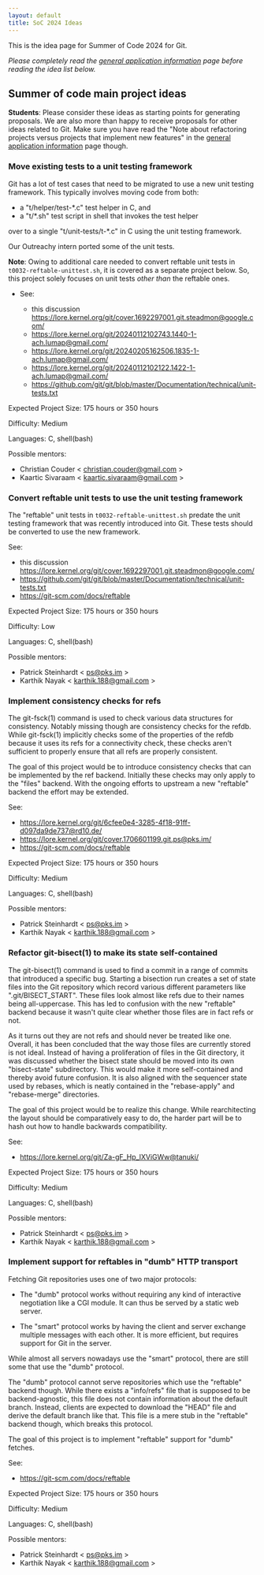 ```yaml
---
layout: default
title: SoC 2024 Ideas
---
```


This is the idea page for Summer of Code 2024 for Git.

*Please completely read the [general application information](https://git.github.io/General-Application-Information)
page before reading the idea list below.*

## Summer of code main project ideas

**Students**: Please consider these ideas as starting points for
generating proposals. We are also more than happy to receive proposals
for other ideas related to Git. Make sure you have read the "Note
about refactoring projects versus projects that implement new
features" in the [general application information](https://git.github.io/General-Application-Information)
page though.

### Move existing tests to a unit testing framework

Git has a lot of test cases that need to be migrated to use a new unit
testing framework. This typically involves moving code from both:

  - a "t/helper/test-*.c" test helper in C, and
  - a "t/*.sh" test script in shell that invokes the test helper

over to a single "t/unit-tests/t-*.c" in C using the unit testing
framework.

Our Outreachy intern ported some of the unit tests.

**Note**: Owing to additional care needed to convert
reftable unit tests in `t0032-reftable-unittest.sh`,
it is covered as a separate project below.
So, this project solely focuses on unit tests _other than_
the reftable ones.

- See:

  - this discussion <https://lore.kernel.org/git/cover.1692297001.git.steadmon@google.com/>
  - <https://lore.kernel.org/git/20240112102743.1440-1-ach.lumap@gmail.com/>
  - <https://lore.kernel.org/git/20240205162506.1835-1-ach.lumap@gmail.com/>
  - <https://lore.kernel.org/git/20240112102122.1422-1-ach.lumap@gmail.com/>
  - <https://github.com/git/git/blob/master/Documentation/technical/unit-tests.txt>

Expected Project Size: 175 hours or 350 hours

Difficulty: Medium

Languages: C, shell(bash)

Possible mentors:
* Christian Couder < <christian.couder@gmail.com> >
* Kaartic Sivaraam < <kaartic.sivaraam@gmail.com> >

### Convert reftable unit tests to use the unit testing framework

The "reftable" unit tests in `t0032-reftable-unittest.sh`
predate the unit testing framework that was recently
introduced into Git. These tests should be converted to use
the new framework.

See:

  - this discussion <https://lore.kernel.org/git/cover.1692297001.git.steadmon@google.com/>
  - <https://github.com/git/git/blob/master/Documentation/technical/unit-tests.txt>
  - <https://git-scm.com/docs/reftable>

Expected Project Size: 175 hours or 350 hours

Difficulty: Low

Languages: C, shell(bash)

Possible mentors:
* Patrick Steinhardt < <ps@pks.im> >
* Karthik Nayak < <karthik.188@gmail.com> >

### Implement consistency checks for refs

The git-fsck(1) command is used to check various data
structures for consistency. Notably missing though are
consistency checks for the refdb. While git-fsck(1)
implicitly checks some of the properties of the refdb
because it uses its refs for a connectivity check, these
checks aren't sufficient to properly ensure that all refs
are properly consistent.

The goal of this project would be to introduce consistency
checks that can be implemented by the ref backend. Initially
these checks may only apply to the "files" backend. With the
ongoing efforts to upstream a new "reftable" backend the
effort may be extended.

See:

  - <https://lore.kernel.org/git/6cfee0e4-3285-4f18-91ff-d097da9de737@rd10.de/>
  - <https://lore.kernel.org/git/cover.1706601199.git.ps@pks.im/>
  - <https://git-scm.com/docs/reftable>

Expected Project Size: 175 hours or 350 hours

Difficulty: Medium

Languages: C, shell(bash)

Possible mentors:
* Patrick Steinhardt < <ps@pks.im> >
* Karthik Nayak < <karthik.188@gmail.com> >

### Refactor git-bisect(1) to make its state self-contained

The git-bisect(1) command is used to find a commit in a
range of commits that introduced a specific bug. Starting a
bisection run creates a set of state files into the Git
repository which record various different parameters like
".git/BISECT_START". These files look almost like refs
due to their names being all-uppercase. This has led to
confusion with the new "reftable" backend because it wasn't
quite clear whether those files are in fact refs or not.

As it turns out they are not refs and should never be
treated like one. Overall, it has been concluded that the
way those files are currently stored is not ideal. Instead
of having a proliferation of files in the Git directory, it
was discussed whether the bisect state should be moved into
its own "bisect-state" subdirectory. This would make it more
self-contained and thereby avoid future confusion. It is
also aligned with the sequencer state used by rebases, which
is neatly contained in the "rebase-apply" and "rebase-merge"
directories.

The goal of this project would be to realize this change.
While rearchitecting the layout should be comparatively easy
to do, the harder part will be to hash out how to handle
backwards compatibility.

See:

  - <https://lore.kernel.org/git/Za-gF_Hp_lXViGWw@tanuki/>

Expected Project Size: 175 hours or 350 hours

Difficulty: Medium

Languages: C, shell(bash)

Possible mentors:
* Patrick Steinhardt < <ps@pks.im> >
* Karthik Nayak < <karthik.188@gmail.com> >

### Implement support for reftables in "dumb" HTTP transport

Fetching Git repositories uses one of two major protocols:

  - The "dumb" protocol works without requiring any kind of
    interactive negotiation like a CGI module. It can thus
    be served by a static web server.

  - The "smart" protocol works by having the client and
    server exchange multiple messages with each other. It is
    more efficient, but requires support for Git in the
    server.

While almost all servers nowadays use the "smart" protocol,
there are still some that use the "dumb" protocol.

The "dumb" protocol cannot serve repositories which use the
"reftable" backend though. While there exists a "info/refs"
file that is supposed to be backend-agnostic, this file does
not contain information about the default branch. Instead,
clients are expected to download the "HEAD" file and derive
the default branch like that. This file is a mere stub in
the "reftable" backend though, which breaks this protocol.

The goal of this project is to implement "reftable" support
for "dumb" fetches.

See:

  - <https://git-scm.com/docs/reftable>

Expected Project Size: 175 hours or 350 hours

Difficulty: Medium

Languages: C, shell(bash)

Possible mentors:
* Patrick Steinhardt < <ps@pks.im> >
* Karthik Nayak < <karthik.188@gmail.com> >
